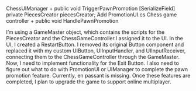 ChessUIManager + public void TriggerPawnPromotion
[SerializeField] private PiecesCreator piecesCreator;
Add PromotionUI.cs
Chess game controller + public void HandlePawnPromotion


I’m using a GameMaster object, which contains the scripts for the PiecesCreator and the ChessGameController.I assigned it to the UI.
In the UI, I created a RestartButton. I removed its original Button component and replaced it with my custom UIButton, 
UIInputHandler, and UIInputReceiver, connecting them to the ChessGameController through the GameMaster.
Now, I need to implement functionality for the Exit Button.
I also need to figure out what to do with PromotionUI or UIManager to complete the pawn promotion feature.
Currently, en passant is missing.
Once these features are completed, I plan to upgrade the game to support online multiplayer.

